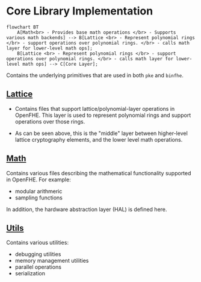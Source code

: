 # Core Library Implementation

```mermaid
flowchart BT
    A[Math<br> - Provides base math operations </br> - Supports various math backends] --> B[Lattice <br> - Represent polynomial rings </br> - support operations over polynomial rings. </br> - calls math layer for lower-level math ops];
    B[Lattice <br> - Represent polynomial rings </br> - support operations over polynomial rings. </br> - calls math layer for lower-level math ops] --> C[Core Layer];
```

Contains the underlying primitives that are used in both `pke` and `binfhe`.

## [Lattice](lattice)

- Contains files that support lattice/polynomial-layer operations in OpenFHE. This layer is used to represent polynomial rings and support operations over those rings. 

- As can be seen above, this is the "middle" layer between higher-level lattice cryptography elements, and the lower level math operations.


## [Math](math)

Contains various files describing the mathematical functionality supported in OpenFHE. For example:

- modular arithmeric
- sampling functions

In addition, the hardware abstraction layer (HAL) is defined here.


## [Utils](utils)

Contains various utilities:

- debugging utilities
- memory management utilities
- parallel operations
- serialization
